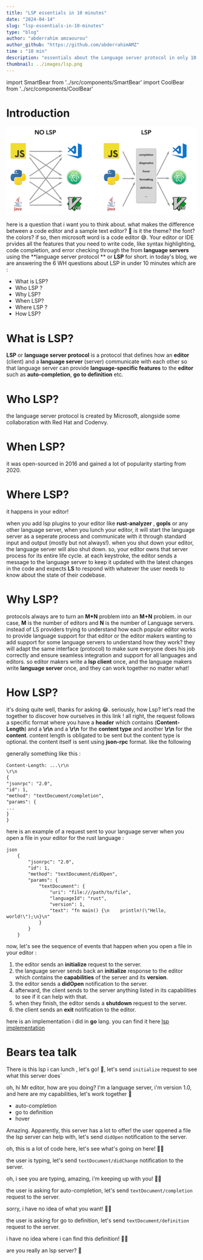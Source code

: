 ```yaml
---
title: "LSP essentials in 10 minutes"
date: "2024-04-14"
slug: "lsp-essentials-in-10-minutes"
type: "blog"
author: "abderrahim amzaourou"
author_github: "https://github.com/abderrahimAMZ"
time : "10 min"
description: "essentials about the Language server protocol in only 10 minutes"
thumbnail: ../images/lsp.png 
---
```


import SmartBear from '../src/components/SmartBear'
import CoolBear from '../src/components/CoolBear'

# Introduction

<p className="mt-4 mb-4"></p>

![LSP image](../images/lsp.png)

<p className="mt-4 mb-4"></p>

here is a question that i want you to think about. what makes the difference between a code editor and a sample text editor? 🤔
is it the theme? the font? the colors? if so, then microsoft word is a code editor 😅. Your editor or IDE prvides all the features that you need to write code, like syntax highlighting, code completion, and error checking through the from **language servers** using the **language server protocol ** or **LSP** for short.
in today's blog, we are answering the 6 WH questions about LSP in under 10 minutes which are :

- What is LSP?
- Who LSP ?
- Why LSP?
- When LSP?
- Where LSP ?
- How LSP?


# What is LSP?

**LSP** or **language server protocol** is a protocol that defines how an **editor** (client) and a **language server** (server) communicate with each other so that language server can provide **language-specific features** to the **editor** such as **auto-completion**, **go to definition** etc.



# Who LSP?

the language server protocol is created by Microsoft, alongside some collaboration with Red Hat and Codenvy.

# When LSP?

it was open-sourced in 2016 and gained a lot of popularity starting from 2020.

# Where LSP?

it happens in your editor!

when you add lsp plugins to your editor like **rust-analyzer** , **gopls** or any other language server, when you lunch your editor, it will start the language server as a seperate process and communicate with it through standard input and output (mostly but not always!).
when you shut down your editor, the language server will also shut down. so, your editor owns that server process for its entire life cycle.
at each keystroke, the editor sends a message to the language server to keep it updated with the latest changes in the code and expects **LS** to respond with whatever the user needs to know about the state of their codebase.

# Why LSP?

protocols always are to turn an **M*N** problem into an **M+N** problem. in our case, **M** is the number of editors and **N** is the number of Language servers.
instead of LS providers trying to understand how each popular editor works to provide language support for that editor or the editor makers wanting to add support for some language servers to understand how they work? they will adapt the same interface (protocol) to make sure everyone does his job correctly and ensure seamless integration and support for all languages and editors.
so editor makers write a **lsp client** once, and the language makers write **language server** once, and they can work together no matter what!


# How LSP?

it's doing quite well, thanks for asking 😂. seriously, how Lsp? let's read the together to discover how ourselves in this link !
all right, the request follows a specific format where you have a **header** which contains (**Content-Length**) and a **\r\n** and a **\r\n** for the **content type** and another **\r\n** for the **content**.
content length is obligated to be sent but the content type is optional. the content itself is sent using **json-rpc** format. like the following 

generally something like this :

```
Content-Length: ...\r\n
\r\n
{
"jsonrpc": "2.0",
"id": 1,
"method": "textDocument/completion",
"params": {
...
}
}

```

here is an example of a request sent to your language server when you open a file in your editor for the rust language :
```
json
    {
        "jsonrpc": "2.0",
        "id": 1,
        "method": "textDocument/didOpen",
        "params": {
            "textDocument": {
                "uri": "file:///path/to/file",
                "languageId": "rust",
                "version": 1,
                "text": "fn main() {\n    println!(\"Hello, world!\");\n}\n"
            }
        }
    }
```

now, let's see the sequence of events that happen when you open a file in your editor :

1. the editor sends an **initialize** request to the server.
2. the language server sends back an **initialize** response to the editor which contains the **capabilities** of the server and its **version**.
3. the editor sends a **didOpen** notification to the server.
4. afterward, the client sends to the server anything listed in its capabilities to see if it can help with that.
5. when they finish, the editor sends a **shutdown** request to the server.
6. the client sends an **exit** notification to the editor.


here is an implementation i did in **go** lang. you can find it here [lsp implementation](https://github.com/abderrahimAMZ/lsp)

# Bears tea talk

<SmartBear>

There is this lsp i can lunch , let's go! 🚀, let's send `initialize` request to see what this server does`

</SmartBear>

<CoolBear>

oh, hi Mr editor, how are you doing?
I'm a language server, i'm version 1.0, and here are my capabilities, let's work together 🤝
- auto-completion
- go to definition
- hover

</CoolBear>



<SmartBear>

Amazing. Apparently, this server has a lot to offer! the user oppened a file the lsp server can help with, let's send `didOpen` notification to the server.

</SmartBear>

<CoolBear>

oh, this is a lot of code here, let's see what's going on here! 🕵️‍♂️

</CoolBear>

<SmartBear>

the user is typing, let's send `textDocument/didChange` notification to the server.

</SmartBear>

<CoolBear>

oh, i see you are typing, amazing, i'm keeping up with you! 🏃‍♂️

</CoolBear>

<SmartBear>

the user is asking for auto-completion, let's send `textDocument/completion` request to the server.

</SmartBear>

<CoolBear>

sorry, i have no idea of what you want! 🤷‍♂️

</CoolBear>

<SmartBear>

the user is asking for go to definition, let's send `textDocument/definition` request to the server.

</SmartBear>

<CoolBear>

i have no idea where i can find this definition! 🤷‍♂️

</CoolBear>

<SmartBear>

are you really an lsp server? 🤔

</SmartBear>







